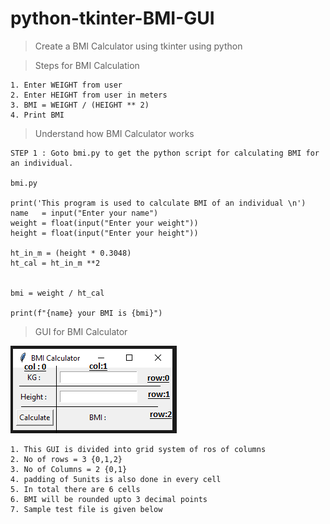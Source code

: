 # python-tkinter-BMI-GUI
>Create a BMI Calculator using tkinter using python

> Steps for BMI Calculation
```
1. Enter WEIGHT from user
2. Enter HEIGHT from user in meters
3. BMI = WEIGHT / (HEIGHT ** 2)
4. Print BMI

```

>Understand how BMI Calculator works

```
STEP 1 : Goto bmi.py to get the python script for calculating BMI for an individual.

bmi.py

print('This program is used to calculate BMI of an individual \n')
name   = input("Enter your name")
weight = float(input("Enter your weight"))
height = float(input("Enter your height"))

ht_in_m = (height * 0.3048)
ht_cal = ht_in_m **2 


bmi = weight / ht_cal

print(f"{name} your BMI is {bmi}")

```
> GUI for BMI Calculator
<img src="https://github.com/Yaswant-Kumar-Singhi/python-tkinter-BMI-GUI/blob/main/BMI%20Calculator.PNG">

```
1. This GUI is divided into grid system of ros of columns 
2. No of rows = 3 {0,1,2}
3. No of Columns = 2 {0,1}
4. padding of 5units is also done in every cell
5. In total there are 6 cells
6. BMI will be rounded upto 3 decimal points
7. Sample test file is given below
```


